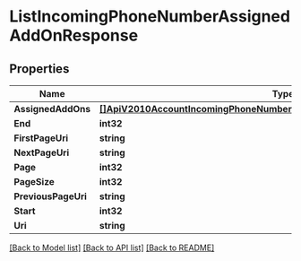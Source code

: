 # ListIncomingPhoneNumberAssignedAddOnResponse

## Properties

Name | Type | Description | Notes
------------ | ------------- | ------------- | -------------
**AssignedAddOns** | [**[]ApiV2010AccountIncomingPhoneNumberIncomingPhoneNumberAssignedAddOn**](api.v2010.account.incoming_phone_number.incoming_phone_number_assigned_add_on.md) |  | [optional] 
**End** | **int32** |  | [optional] 
**FirstPageUri** | **string** |  | [optional] 
**NextPageUri** | **string** |  | [optional] 
**Page** | **int32** |  | [optional] 
**PageSize** | **int32** |  | [optional] 
**PreviousPageUri** | **string** |  | [optional] 
**Start** | **int32** |  | [optional] 
**Uri** | **string** |  | [optional] 

[[Back to Model list]](../README.md#documentation-for-models) [[Back to API list]](../README.md#documentation-for-api-endpoints) [[Back to README]](../README.md)


